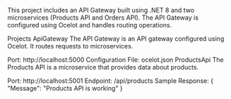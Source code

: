 This project includes an API Gateway built using .NET 8 and two microservices (Products API and Orders API). The API Gateway is configured using Ocelot and handles routing operations.

Projects
ApiGateway
The API Gateway is an API gateway configured using Ocelot. It routes requests to microservices.

Port: http://localhost:5000
Configuration File: ocelot.json
ProductsApi
The Products API is a microservice that provides data about products.

Port: http://localhost:5001
Endpoint: /api/products
Sample Response:
{
"Message": "Products API is working"
}
